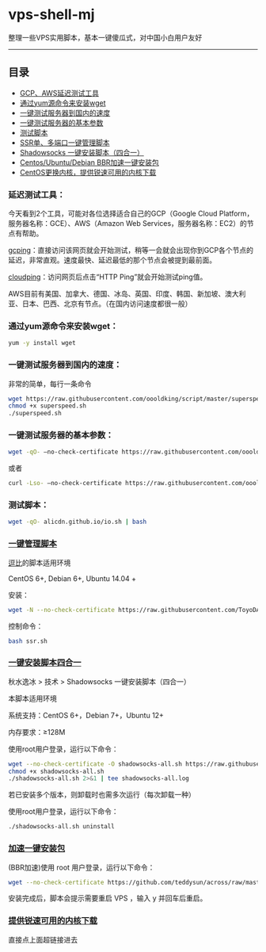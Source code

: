 # vps-shell-mj
整理一些VPS实用脚本，基本一键傻瓜式，对中国小白用户友好

****
## 目录
* [GCP、AWS延迟测试工具](#延迟测试工具)
* [通过yum源命令来安装wget](#通过yum源命令来安装wget)
* [一键测试服务器到国内的速度](#一键测试服务器到国内的速度)
* [一键测试服务器的基本参数](#一键测试服务器的基本参数)
* [测试脚本](#测试脚本)
* [SSR单、多端口一键管理脚本](#一键管理脚本)
* [Shadowsocks 一键安装脚本（四合一）](#一键安装脚本四合一)
* [Centos/Ubuntu/Debian BBR加速一键安装包](#加速一键安装包)
* [CentOS更换内核，提供锐速可用的内核下载](#提供锐速可用的内核下载)






### 延迟测试工具：
今天看到2个工具，可能对各位选择适合自己的GCP（Google Cloud Platform，服务器名称：GCE）、AWS（Amazon Web Services，服务器名称：EC2）的节点有帮助。

[gcping](http://www.gcping.com)：直接访问该网页就会开始测试，稍等一会就会出现你到GCP各个节点的延迟，非常直观。速度最快、延迟最低的那个节点会被提到最前面。

[cloudping](http://www.cloudping.info)：访问网页后点击“HTTP Ping”就会开始测试ping值。

AWS目前有美国、加拿大、德国、冰岛、英国、印度、韩国、新加坡、澳大利亚、日本、巴西、北京有节点。（在国内访问速度都很一般）

### 通过yum源命令来安装wget：
```Bash
yum -y install wget   
```

### 一键测试服务器到国内的速度：

非常的简单，每行一条命令
```Bash
wget https://raw.githubusercontent.com/oooldking/script/master/superspeed.sh
chmod +x superspeed.sh
./superspeed.sh
```

### 一键测试服务器的基本参数：
```Bash
wget -qO- –no-check-certificate https://raw.githubusercontent.com/oooldking/script/master/superbench.sh | bash
```
或者
```Bash
curl -Lso- –no-check-certificate https://raw.githubusercontent.com/oooldking/script/master/superbench.sh | bash
```

### 测试脚本：
```Bash
wget -qO- alicdn.github.io/io.sh | bash
```

### [一键管理脚本](https://www.ubedu.site/archives/528.html)

[逗比](https://doub.ws)的脚本适用环境

CentOS 6+, Debian 6+, Ubuntu 14.04 +

安装：
```Bash
wget -N --no-check-certificate https://raw.githubusercontent.com/ToyoDAdoubi/doubi/master/ssr.sh && chmod +x ssr.sh && bash ssr.sh 
```
控制命令：
```Bash
bash ssr.sh    
```

### [一键安装脚本四合一](https://teddysun.com/486.html/comment-page-1)

秋水逸冰 > 技术 > Shadowsocks 一键安装脚本（四合一）

本脚本适用环境

系统支持：CentOS 6+，Debian 7+，Ubuntu 12+

内存要求：≥128M

使用root用户登录，运行以下命令：
```Bash
wget --no-check-certificate -O shadowsocks-all.sh https://raw.githubusercontent.com/teddysun/shadowsocks_install/master/shadowsocks-all.sh
chmod +x shadowsocks-all.sh
./shadowsocks-all.sh 2>&1 | tee shadowsocks-all.log
```
若已安装多个版本，则卸载时也需多次运行（每次卸载一种）

使用root用户登录，运行以下命令：
```Bash
./shadowsocks-all.sh uninstall 
```
### [加速一键安装包](https://teddysun.com/489.html)

(BBR加速)使用 root 用户登录，运行以下命令：

```Bash
wget --no-check-certificate https://github.com/teddysun/across/raw/master/bbr.sh && chmod +x bbr.sh && ./bbr.sh
```
安装完成后，脚本会提示需要重启 VPS ，输入 y 并回车后重启。

### [提供锐速可用的内核下载](https://www.91yun.co/archives/795)

直接点上面超链接进去

